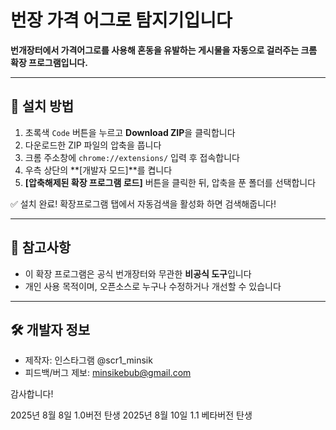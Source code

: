 # 번장 가격 어그로 탐지기입니다

**번개장터에서 가격어그로를 사용해 혼동을 유발하는 게시물을 자동으로 걸러주는 크롬 확장 프로그램입니다.**

---

## 🔧 설치 방법

1. 초록색 `Code` 버튼을 누르고 **Download ZIP**을 클릭합니다  
2. 다운로드한 ZIP 파일의 압축을 풉니다  
3. 크롬 주소창에 `chrome://extensions/` 입력 후 접속합니다  
4. 우측 상단의 **[개발자 모드]**를 켭니다  
5. **[압축해제된 확장 프로그램 로드]** 버튼을 클릭한 뒤, 압축을 푼 폴더를 선택합니다  

✅ 설치 완료! 확장프로그램 탭에서 자동검색을 활성화 하면 검색해줍니다!

---

## 📌 참고사항

- 이 확장 프로그램은 공식 번개장터와 무관한 **비공식 도구**입니다
- 개인 사용 목적이며, 오픈소스로 누구나 수정하거나 개선할 수 있습니다

---

## 🛠️ 개발자 정보

- 제작자: 인스타그램 @scr1_minsik
- 피드백/버그 제보: minsikebub@gmail.com

감사합니다!


2025년 8월 8일 1.0버전 탄생
2025년 8월 10일 1.1 베타버전 탄생
